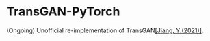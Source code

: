 # TransGAN-PyTorch
(Ongoing) Unofficial re-implementation of TransGAN[[Jiang, Y.(2021)]](https://arxiv.org/abs/2102.07074).
